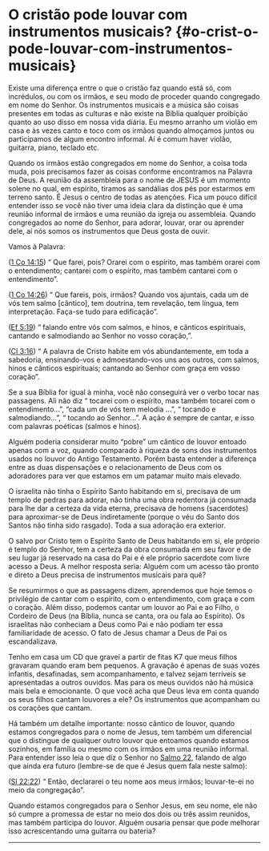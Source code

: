 # O cristão pode louvar com instrumentos musicais? {#o-crist-o-pode-louvar-com-instrumentos-musicais}

Existe uma diferença entre o que o cristão faz quando está só, com incrédulos, ou com os irmãos, e seu modo de proceder quando congregado em nome do Senhor. Os instrumentos musicais e a música são coisas presentes em todas as culturas e não existe na Bíblia qualquer proibição quanto ao uso disso em nossa vida diária. Eu mesmo arranho um violão em casa e às vezes canto e toco com os irmãos quando almoçamos juntos ou participamos de algum encontro informal. Aí é comum haver violão, guitarra, piano, teclado etc.

Quando os irmãos estão congregados em nome do Senhor, a coisa toda muda, pois precisamos fazer as coisas conforme encontramos na Palavra de Deus. A reunião da assembleia para o nome de JESUS é um momento solene no qual, em espírito, tiramos as sandálias dos pés por estarmos em terreno santo. É Jesus o centro de todas as atenções. Fica um pouco difícil entender isso se você não tiver uma ideia clara da distinção que é uma reunião informal de irmãos e uma reunião da igreja ou assembleia. Quando congregados ao nome do Senhor, para adorar, louvar, orar ou aprender dele, aí nós somos os instrumentos que Deus gosta de ouvir.

Vamos à Palavra:

([1 Co 14:15](http://bibliaonline.com.br/acf/1co/14/15)) “ Que farei, pois? Orarei com o espírito, mas também orarei com o entendimento; cantarei com o espírito, mas também cantarei com o entendimento”.

([1 Co 14:26](http://bibliaonline.com.br/acf/1co/14/26)) “ Que fareis, pois, irmãos? Quando vos ajuntais, cada um de vós tem salmo [cântico], tem doutrina, tem revelação, tem língua, tem interpretação. Faça-se tudo para edificação”.

([Ef 5:19](http://bibliaonline.com.br/acf/ef/5/19)) “ falando entre vós com salmos, e hinos, e cânticos espirituais, cantando e salmodiando ao Senhor no vosso coração,”.

([Cl 3:16](http://bibliaonline.com.br/acf/cl/3/16)) “ A palavra de Cristo habite em vós abundantemente, em toda a sabedoria, ensinando-vos e admoestando-vos uns aos outros, com salmos, hinos e cânticos espirituais; cantando ao Senhor com graça em vosso coração”.

Se a sua Bíblia for igual à minha, você não conseguirá ver o verbo tocar nas passagens. Ali não diz “ tocarei com o espírito, mas também tocarei com o entendimento...”, “cada um de vós tem melodia ...”, “ tocando e salmodiando...”, “ tocando ao Senhor...”. A ação é sempre de cantar, e isso com palavras poéticas (salmos e hinos).

Alguém poderia considerar muito “pobre” um cântico de louvor entoado apenas com a voz, quando comparado à riqueza de sons dos instrumentos usados no louvor do Antigo Testamento. Porém basta entender a diferença entre as duas dispensações e o relacionamento de Deus com os adoradores para ver que estamos em um patamar muito mais elevado.

O israelita não tinha o Espírito Santo habitando em si, precisava de um templo de pedras para adorar, não tinha uma obra redentora já consumada para lhe dar a certeza da vida eterna, precisava de homens (sacerdotes) para aproximar-se de Deus indiretamente (porque o véu do Santo dos Santos não tinha sido rasgado). Toda a sua adoração era exterior.

O salvo por Cristo tem o Espírito Santo de Deus habitando em si, ele próprio é templo do Senhor, tem a certeza da obra consumada em seu favor e de seu lugar já reservado na casa do Pai e é ele próprio sacerdote com livre acesso a Deus. A melhor resposta seria: Alguém com um acesso tão pronto e direto a Deus precisa de instrumentos musicais para quê?

Se resumirmos o que as passagens dizem, aprendemos que hoje temos o privilégio de cantar com o espírito, com o entendimento, com graça e com o coração. Além disso, podemos cantar um louvor ao Pai e ao Filho, o Cordeiro de Deus (na Bíblia, nunca se canta, ora ou fala ao Espírito). Os israelitas não conheciam a Deus como Pai e não podiam ter essa familiaridade de acesso. O fato de Jesus chamar a Deus de Pai os escandalizava.

Tenho em casa um CD que gravei a partir de fitas K7 que meus filhos gravaram quando eram bem pequenos. A gravação é apenas de suas vozes infantis, desafinadas, sem acompanhamento, e talvez sejam terríveis se apresentadas a outros ouvidos. Mas para os meus ouvidos não há música mais bela e emocionante. O que você acha que Deus leva em conta quando os seus filhos cantam louvores a ele? Os instrumentos que acompanham ou os corações que cantam.

Há também um detalhe importante: nosso cântico de louvor, quando estamos congregados para o nome de Jesus, tem também um diferencial que o distingue de qualquer outro louvor que entoamos quando estamos sozinhos, em família ou mesmo com os irmãos em uma reunião informal. Para entender isso leia o que diz o Senhor no [Salmo 22](http://bibliaonline.com.br/acf/sl/22), falando de algo que ainda era futuro (lembre-se de que é Jesus quem fala neste salmo):

([Sl 22:22](http://bibliaonline.com.br/acf/sl/22/22)) “ Então, declararei o teu nome aos meus irmãos; louvar-te-ei no meio da congregação”.

Quando estamos congregados para o Senhor Jesus, em seu nome, ele não só cumpre a promessa de estar no meio dos dois ou três assim reunidos, mas também participa do louvor. Alguém ousaria pensar que pode melhorar isso acrescentando uma guitarra ou bateria?

*****